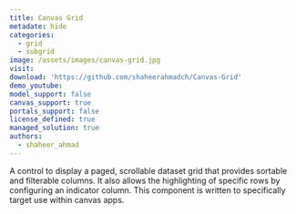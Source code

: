 ```yaml
---
title: Canvas Grid
metadate: hide
categories:
  - grid
  - subgrid
image: /assets/images/canvas-grid.jpg
visit: 
download: 'https://github.com/shaheerahmadch/Canvas-Grid'
demo_youtube: 
model_support: false
canvas_support: true
portals_support: false
license_defined: true
managed_solution: true
authors:
  - shaheer_ahmad
---
```

A control to display a paged, scrollable dataset grid that provides sortable and filterable columns. It also allows the highlighting of specific rows by configuring an indicator column. This component is written to specifically target use within canvas apps.
